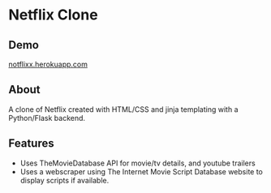 # Netflix Clone

## Demo
[notflixx.herokuapp.com](notflixx.herokuapp.com)

## About
A clone of Netflix created with HTML/CSS and jinja templating with a Python/Flask backend. 


## Features
- Uses TheMovieDatabase API for movie/tv details, and youtube trailers 
- Uses a webscraper using The Internet Movie Script Database website to display scripts if available. 


